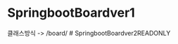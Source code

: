 ﻿# SpringbootBoardver1

클래스방식 ->  /board/
#   S p r i n g b o o t B o a r d v e r 2 R E A D O N L Y  
 